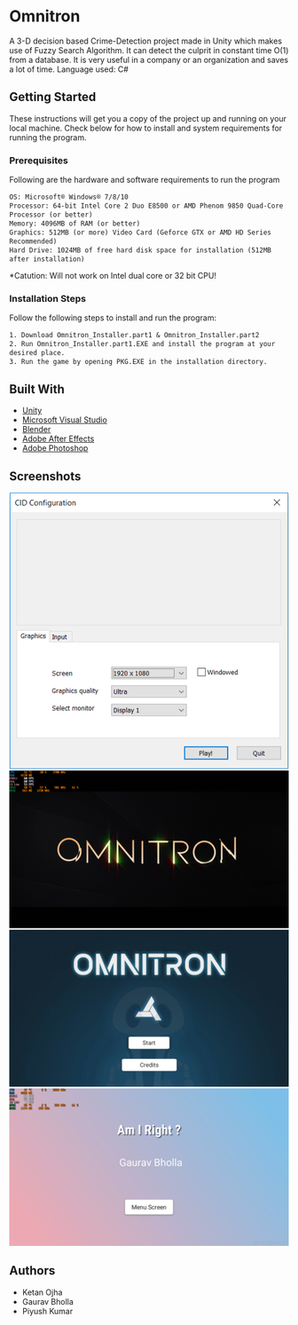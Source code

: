 # Omnitron
A 3-D decision based Crime-Detection project made in Unity which makes use of Fuzzy Search Algorithm. It can detect the culprit in constant time O(1) from a database. It is very useful in a company or an organization and saves a lot of time.
Language used: C#
## Getting Started
These instructions will get you a copy of the project up and running on your local machine. Check below for how to install and system requirements for running the program.
### Prerequisites 
Following are the hardware and software requirements to run the program
```
OS: Microsoft® Windows® 7/8/10
Processor: 64-bit Intel Core 2 Duo E8500 or AMD Phenom 9850 Quad-Core Processor (or better)
Memory: 4096MB of RAM (or better)
Graphics: 512MB (or more) Video Card (Geforce GTX or AMD HD Series Recommended)
Hard Drive: 1024MB of free hard disk space for installation (512MB after installation)
```
*Catution: Will not work on Intel dual core or 32 bit CPU!
### Installation Steps
Follow the following steps to install and run the program:
```
1. Download Omnitron_Installer.part1 & Omnitron_Installer.part2
2. Run Omnitron_Installer.part1.EXE and install the program at your desired place.
3. Run the game by opening PKG.EXE in the installation directory.
```
## Built With
* [Unity](https://unity3d.com/)
* [Microsoft Visual Studio](https://visualstudio.microsoft.com/)
* [Blender](https://www.blender.org/)
* [Adobe After Effects](https://www.adobe.com/in/products/aftereffects.html)
* [Adobe Photoshop](https://www.adobe.com/in/products/aftereffects.html)

## Screenshots
![Alt Text](https://github.com/NinjaGaurav/Omnitron/blob/master/Start.PNG)
![Alt Text](https://github.com/NinjaGaurav/Omnitron/blob/master/Intro.png)
![Alt Text](https://github.com/NinjaGaurav/Omnitron/blob/master/Menu.png)
![Alt Text](https://github.com/NinjaGaurav/Omnitron/blob/master/Answer.png)
## Authors
* Ketan Ojha
* Gaurav Bholla
* Piyush Kumar
